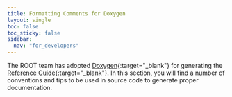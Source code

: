 ```yaml
---
title: Formatting Comments for Doxygen
layout: single
toc: false
toc_sticky: false
sidebar:
  nav: "for_developers"
---
```


The ROOT team has adopted [Doxygen](https://www.doxygen.nl){:target="_blank"} for generating
the [Reference Guide](https://root.cern/doc/master/){:target="_blank"}. In this section, you will find a number of conventions
and tips to be used in source code to generate proper documentation.
